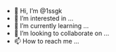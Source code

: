 - 👋 Hi, I’m @1ssgk
- 👀 I’m interested in ...
- 🌱 I’m currently learning ...
- 💞️ I’m looking to collaborate on ...
- 📫 How to reach me ...

<!---
1ssgk/1ssgk is a ✨ special ✨ repository because its `README.md` (this file) appears on your GitHub profile.
You can click the Preview link to take a look at your changes.
--->
